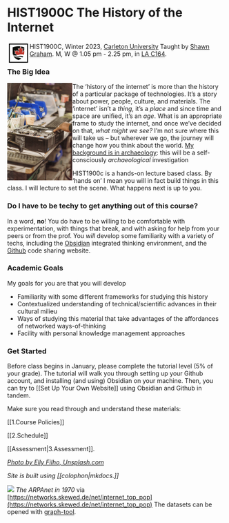 # HIST1900C The History of the Internet

<img src="assets/logo.png" align="left">

HIST1900C, Winter 2023, [Carleton University](https://carleton.ca/history)
Taught by [Shawn Graham](https://shawngraham.github.io). M, W @ 1.05 pm - 2.25 pm, in [LA C164](https://carleton.ca/tls/rooms/loeb-c164/).

### The Big Idea

<img src="assets/broken-machines.png" align="left" width="30%"></img> The ‘history of the internet’ is more than the history of a particular package of technologies. It’s a story about power, people, culture, and materials. The ‘internet’ isn’t a _thing_, it’s a _place_ and since time and space are unified, it’s an _age_. What is an appropriate frame to study the internet, and once we’ve decided on that, _what might we see?_ I’m not sure where this will take us – but wherever we go, the journey will change how you think about the world. [My background is in archaeology](https://shawngraham.github.io): this will be a self-consciously *archaeological* investigation

HIST1900c is a hands-on lecture based class. By ‘hands on’ I mean you will in fact build things in this class. I will lecture to set the scene. What happens next is up to you.

### Do I have to be techy to get anything out of this course?

In a word, **no**! You do have to be willing to be comfortable with experimentation, with things that break, and with asking for help from your peers or from the prof. You *will* develop some familiarity with a variety of techs, including the [Obsidian](https://obsidian.md) integrated thinking environment, and the [Github](https://github.com) code sharing website.

### Academic Goals

My goals for you are that you will develop

-  Familiarity with some different frameworks for studying this history
-  Contextualized understanding of technical/scientific advances in their cultural milieu
-  Ways of studying this material that take advantages of the affordances of networked ways-of-thinking
- Facility with personal knowledge management approaches

### Get Started

Before class begins in January, please complete the tutorial level (5% of your grade). The tutorial will walk you through setting up your Github account, and installing (and using) Obsidian on your machine. Then, you can try to [[Set Up Your Own Website]] using Obsidian and Github in tandem.

Make sure you read through and understand these materials: 

[[1.Course Policies]]

[[2.Schedule]]

[[Assessment|3.Assessment]].

_[Photo by Elly Filho, Unsplash.com](https://unsplash.com/photos/uKB4O22KMMk)_

_Site is built using [[colophon|mkdocs.]]_

![](https://networks.skewed.de/draw/internet_top_pop/Arpanet19706) _The ARPAnet in 1970_ via [https://networks.skewed.de/net/internet_top_pop](https://networks.skewed.de/net/internet_top_pop) The datasets can be opened with [graph-tool](https://graph-tool.skewed.de/).